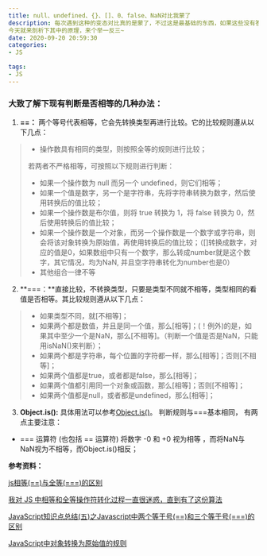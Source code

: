```yaml
---
title: null、undefined、{}、[]、0、false、NaN对比我蒙了
description: 每次遇到这种的变态对比真的是蒙了，不过这是最基础的东西，如果这些没有答好很容易在面试过程中翻车......
今天就来剖析下其中的原理，来个举一反三~
date: 2020-09-20 20:59:30
categories:
- JS

tags:
- JS
---
```



### 大致了解下现有判断是否相等的几种办法：
1. **==：**
两个等号代表相等，它会先转换类型再进行比较。它的比较规则遵从以下几点：
> - 操作数具有相同的类型，则按照全等的规则进行比较；
> 
> 若两者不严格相等，可按照以下规则进行判断：
>- 如果一个操作数为 null 而另一个 undefined，则它们相等；
>- 如果一个值是数字，另一个是字符串，先将字符串转换为数字，然后使用转换后的值比较；
>- 如果一个操作数是布尔值，则将 true 转换为 1，将 false 转换为 0，然后使用转换后的值比较；
>- 如果一个操作数是一个对象，而另一个操作数是一个数字或字符串，则会将该对象转换为原始值，再使用转换后的值比较；（[]转换成数字，对应的值是0，如果数组中只有一个数字，那么转成number就是这个数字，其它情况，均为NaN, 并且空字符串转化为number也是0）
>- 其他组合一律不等

2. **===：**直接比较，不转换类型，只要是类型不同就不相等，类型相同的看值是否相等。其比较规则遵从以下几点：
>- 如果类型不同，就[不相等]；
>- 如果两个都是数值，并且是同一个值，那么[相等]；(！例外)的是，如果其中至少一个是NaN，那么[不相等]。（判断一个值是否是NaN，只能用isNaN()来判断）；
>- 如果两个都是字符串，每个位置的字符都一样，那么[相等]；否则[不相等]；
>- 如果两个值都是true，或者都是false，那么[相等]；
>- 如果两个值都引用同一个对象或函数，那么[相等]；否则[不相等]；
>- 如果两个值都是null，或者都是undefined，那么[相等]；
>
3. **Object.is():**
具体用法可以参考[Object.is()](https://developer.mozilla.org/zh-CN/docs/Web/JavaScript/Reference/Global_Objects/Object/is)。
判断规则与===基本相同， 有两点主要注意：
- === 运算符 (也包括 == 运算符) 将数字 -0 和 +0 视为相等 ，而将NaN与NaN视为不相等，而Object.is()相反；



**参考资料：**

[js相等(==)与全等(===)的区别](https://blog.csdn.net/m0_37686205/article/details/88554346)

[我对 JS 中相等和全等操作符转化过程一直很迷惑，直到有了这份算法](https://zhuanlan.zhihu.com/p/86043334)

[JavaScript知识点总结(五)之Javascript中两个等于号(==)和三个等于号(===)的区别](https://www.jb51.net/article/85513.htm)

[JavaScript中对象转换为原始值的规则](https://www.cnblogs.com/f6056/p/10893586.html)